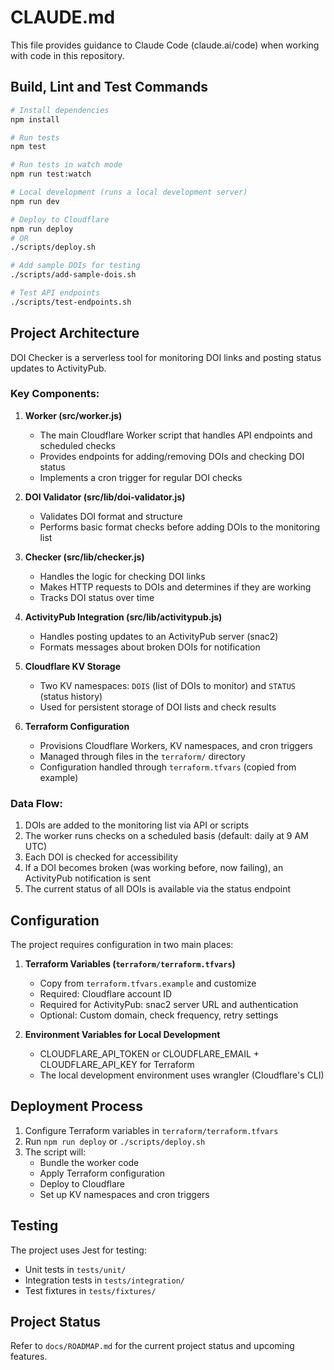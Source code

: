 # CLAUDE.md

This file provides guidance to Claude Code (claude.ai/code) when working with code in this repository.

## Build, Lint and Test Commands

```bash
# Install dependencies
npm install

# Run tests
npm test

# Run tests in watch mode
npm run test:watch

# Local development (runs a local development server)
npm run dev

# Deploy to Cloudflare
npm run deploy
# OR
./scripts/deploy.sh

# Add sample DOIs for testing
./scripts/add-sample-dois.sh

# Test API endpoints
./scripts/test-endpoints.sh
```

## Project Architecture

DOI Checker is a serverless tool for monitoring DOI links and posting status updates to ActivityPub.

### Key Components:

1. **Worker (src/worker.js)**
   - The main Cloudflare Worker script that handles API endpoints and scheduled checks
   - Provides endpoints for adding/removing DOIs and checking DOI status
   - Implements a cron trigger for regular DOI checks

2. **DOI Validator (src/lib/doi-validator.js)**
   - Validates DOI format and structure
   - Performs basic format checks before adding DOIs to the monitoring list

3. **Checker (src/lib/checker.js)**
   - Handles the logic for checking DOI links
   - Makes HTTP requests to DOIs and determines if they are working
   - Tracks DOI status over time

4. **ActivityPub Integration (src/lib/activitypub.js)**
   - Handles posting updates to an ActivityPub server (snac2)
   - Formats messages about broken DOIs for notification

5. **Cloudflare KV Storage**
   - Two KV namespaces: `DOIS` (list of DOIs to monitor) and `STATUS` (status history)
   - Used for persistent storage of DOI lists and check results

6. **Terraform Configuration**
   - Provisions Cloudflare Workers, KV namespaces, and cron triggers
   - Managed through files in the `terraform/` directory
   - Configuration handled through `terraform.tfvars` (copied from example)

### Data Flow:

1. DOIs are added to the monitoring list via API or scripts
2. The worker runs checks on a scheduled basis (default: daily at 9 AM UTC)
3. Each DOI is checked for accessibility
4. If a DOI becomes broken (was working before, now failing), an ActivityPub notification is sent
5. The current status of all DOIs is available via the status endpoint

## Configuration

The project requires configuration in two main places:

1. **Terraform Variables (`terraform/terraform.tfvars`)**
   - Copy from `terraform.tfvars.example` and customize
   - Required: Cloudflare account ID
   - Required for ActivityPub: snac2 server URL and authentication
   - Optional: Custom domain, check frequency, retry settings

2. **Environment Variables for Local Development**
   - CLOUDFLARE_API_TOKEN or CLOUDFLARE_EMAIL + CLOUDFLARE_API_KEY for Terraform
   - The local development environment uses wrangler (Cloudflare's CLI)

## Deployment Process

1. Configure Terraform variables in `terraform/terraform.tfvars`
2. Run `npm run deploy` or `./scripts/deploy.sh`
3. The script will:
   - Bundle the worker code
   - Apply Terraform configuration
   - Deploy to Cloudflare
   - Set up KV namespaces and cron triggers

## Testing

The project uses Jest for testing:

- Unit tests in `tests/unit/`
- Integration tests in `tests/integration/`
- Test fixtures in `tests/fixtures/`

## Project Status

Refer to `docs/ROADMAP.md` for the current project status and upcoming features.